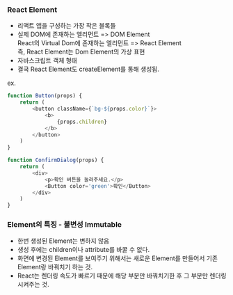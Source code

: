 ### React Element
- 리액트 앱을 구성하는 가장 작은 블록들
- 실제 DOM에 존재하는 엘리먼트 => DOM Element  
React의 Virtual Dom에 존재하는 엘리먼트 => React Element  
즉, React Element는 Dom Element의 가상 표현
- 자바스크립트 객체 형태
- 결국 React Element도 createElement를 통해 생성됨.

ex. 
```js
function Button(props) {
    return (
        <button className={`bg-${props.color}`}>
            <b>
                {props.children}
            </b>
        </button>
    )
}

function ConfirmDialog(props) {
    return (
        <div>
            <p>확인 버튼을 눌러주세요.</p>
            <Button color='green'>확인</Button>
        </div>
    )
}
```

### Element의 특징 - 불변성 Immutable
- 한번 생성된 Element는 변하지 않음
- 생성 후에는 children이나 attribute를 바꿀 수 없다.
- 화면에 변경된 Element를 보여주기 위해서는 새로운 Element를 만들어서 기존 Element랑 바꿔치기 하는 것.
- React는 렌더링 속도가 빠르기 때문에 해당 부분만 바꿔치기한 후 그 부분만 렌더링 시켜주는 것.



